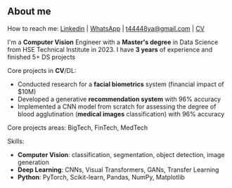 ## About me

How to reach me: [Linkedin](https://www.linkedin.com/in/anyaa-podshi/) | [WhatsApp](https://wa.me/351920383795) | t44448ya@gmail.com |
 [CV](https://drive.google.com/file/d/1uyaxWsD-X1zoHCufzefAtUUCvaRU2PaY/view?usp=sharing) 

I'm a **Computer Vision** Engineer with a **Master's degree** in Data Science from HSE Technical Institute in 2023. I have **3 years** of experience and finished 5+ DS projects

Core projects in **CV**/DL:

* Conducted research for a **facial biometrics** system (financial impact of $10M)
* Developed a generative **recommendation system** with 96% accuracy
* Implemented a CNN model from scratch for assessing the degree of blood agglutination (**medical images** classification) with 96% accuracy

Core projects areas: BigTech, FinTech, MedTech

Skills:

* **Computer Vision**: classification, segmentation, object detection, image generation
* **Deep Learning**: CNNs, Visual Transformers, GANs, Transfer Learning
* **Python**: PyTorch, Scikit-learn, Pandas, NumPy, Matplotlib


